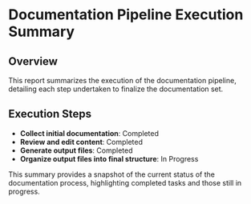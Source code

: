 # Documentation Pipeline Execution Summary

## Overview
This report summarizes the execution of the documentation pipeline, detailing each step undertaken to finalize the documentation set.

## Execution Steps
- **Collect initial documentation**: Completed
- **Review and edit content**: Completed
- **Generate output files**: Completed
- **Organize output files into final structure**: In Progress

This summary provides a snapshot of the current status of the documentation process, highlighting completed tasks and those still in progress.